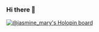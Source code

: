 ### Hi there 👋
[![@jasmine_mary's Holopin board](https://holopin.io/api/user/board?user=jasmine_mary)](https://holopin.io/@jasmine_mary)

<!--
**Jasmine-maryj/Jasmine-maryj** is a ✨ _special_ ✨ repository because its `README.md` (this file) appears on your GitHub profile.

Here are some ideas to get you started:

- 🔭 I’m currently working on Java projects
- 📫 How to reach me: https://twitter.com/Jasmine_John_
- 😄 Pronouns: she/her
-->
